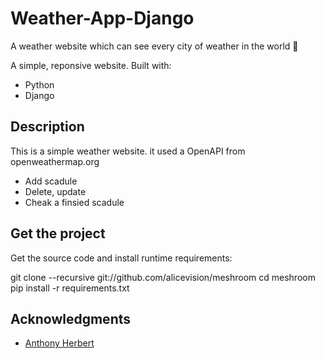 # Weather-App-Django

A weather website which can see every city of weather in the world 🌈

A simple, reponsive website. Built with:

- Python 
- Django 

## Description

This is a simple weather website. it used a OpenAPI from openweathermap.org

- Add scadule 
- Delete, update 
- Cheak a finsied scadule 

## Get the project

Get the source code and install runtime requirements:

git clone --recursive git://github.com/alicevision/meshroom
cd meshroom
pip install -r requirements.txt


## Acknowledgments

* [Anthony Herbert]( https://www.digitalocean.com/community/tutorials/how-to-build-a-weather-app-in-django )

